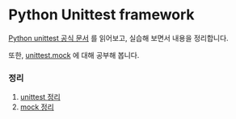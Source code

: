# Python Unittest framework

[Python unittest 공식 문서](https://docs.python.org/ko/3/library/unittest.html) 를 읽어보고, 실습해 보면서 내용을 정리합니다. 

또한,  [unittest.mock](https://docs.python.org/ko/3/library/unittest.mock.html) 에 대해 공부해 봅니다.

### 정리

1. [unittest 정리](docs/unittest.md)
2. [mock 정리](docs/mock.md)


